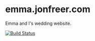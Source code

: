 # emma.jonfreer.com
Emma and I's wedding website.

[![Build Status](https://travis-ci.org/freerjm/wedding.jonfreer.com.svg?branch=development)](https://travis-ci.org/freerjm/wedding.jonfreer.com)
